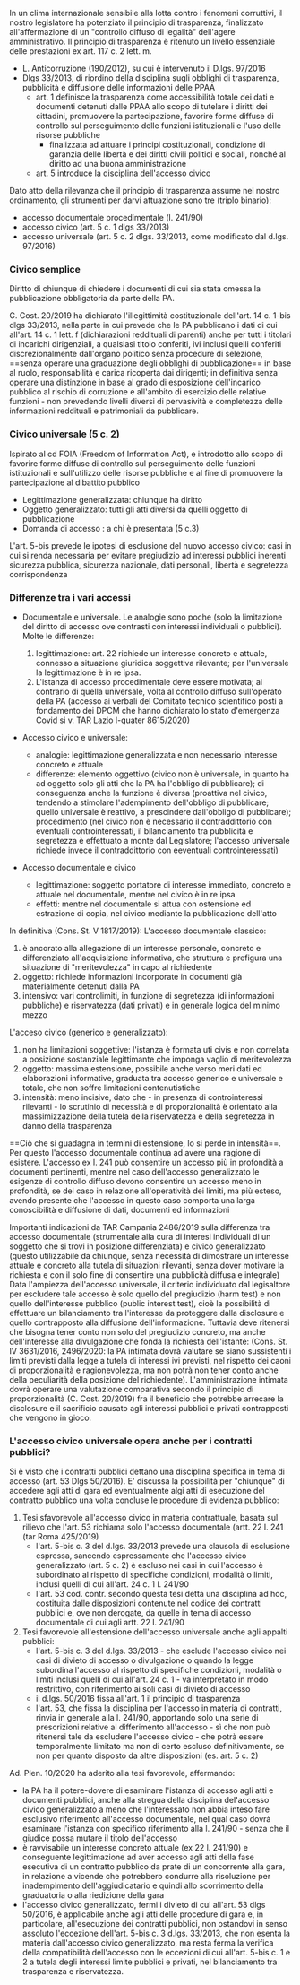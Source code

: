 In un clima internazionale sensibile alla lotta contro i fenomeni corruttivi, il nostro legislatore ha potenziato il principio di trasparenza, finalizzato all'affermazione di un "controllo diffuso di legalità" dell'agere amministrativo.
Il principio di trasparenza è ritenuto un livello essenziale delle prestazioni ex art. 117 c. 2 lett. m.

- L. Anticorruzione (190/2012), su cui è intervenuto il D.lgs. 97/2016
- Dlgs 33/2013, di riordino della disciplina sugli obblighi di trasparenza, pubblicità e diffusione delle informazioni delle PPAA
	- art. 1 definisce la trasparenza come accessibilità totale dei dati e documenti detenuti dalle PPAA allo scopo di tutelare i diritti dei cittadini, promuovere la partecipazione, favorire forme diffuse di controllo sul perseguimento delle funzioni istituzionali e l'uso delle risorse pubbliche
		- finalizzata ad attuare i principi costituzionali, condizione di garanzia delle libertà e dei diritti civili politici e sociali, nonché al diritto ad una buona amministrazione
	- art. 5 introduce la disciplina dell'accesso civico

Dato atto della rilevanza che il principio di trasparenza assume nel nostro ordinamento, gli strumenti per darvi attuazione sono tre (triplo binario):
- accesso documentale procedimentale (l. 241/90)
- accesso civico (art. 5 c. 1 dlgs 33/2013)
- accesso universale (art. 5 c. 2 dlgs. 33/2013, come modificato dal d.lgs. 97/2016)

### Civico semplice
Diritto di chiunque di chiedere i documenti di cui sia stata omessa la pubblicazione obbligatoria da parte della PA.

C. Cost. 20/2019 ha dichiarato l'illegittimità costituzionale dell'art. 14 c. 1-bis dlgs 33/2013, nella parte in cui prevede che le PA pubblicano i dati di cui all'art. 14 c. 1 lett. f  (dichiarazioni reddituali di parenti) anche per tutti i titolari di incarichi dirigenziali, a qualsiasi titolo conferiti, ivi inclusi quelli conferiti discrezionalmente dall'organo politico senza procedure di selezione, ==senza operare una graduazione degli obblighi di pubblicazione== in base al ruolo, responsabilità e carica ricoperta dai dirigenti; in definitiva senza operare una distinzione in base al grado di esposizione dell'incarico pubblico al rischio di corruzione e all'ambito di esercizio delle relative funzioni - non prevedendo livelli diversi di pervasività e completezza delle informazioni reddituali e patrimoniali da pubblicare.

### Civico universale (5 c. 2)
Ispirato al cd FOIA (Freedom of Information Act), e introdotto allo scopo di favorire forme diffuse di controllo sul perseguimento delle funzioni istituzionali e sull'utilizzo delle risorse pubbliche e al fine di promuovere la partecipazione al dibattito pubblico

- Legittimazione generalizzata: chiunque ha diritto
- Oggetto generalizzato: tutti gli atti diversi da quelli oggetto di pubblicazione
- Domanda di accesso : a chi è presentata (5 c.3)

L'art. 5-bis prevede le ipotesi di esclusione del nuovo accesso civico: casi in cui si renda necessaria per evitare pregiudizio ad interessi pubblici inerenti sicurezza pubblica, sicurezza nazionale, dati personali, libertà e segretezza corrispondenza


### Differenze tra i vari accessi
- Documentale e universale. Le analogie sono poche (solo la limitazione del diritto di accesso ove contrasti con interessi individuali o pubblici). Molte le differenze:
	1. legittimazione: art. 22 richiede un interesse concreto e attuale, connesso a situazione giuridica soggettiva rilevante; per l'universale la legittimazione è in re ipsa. 
	2. L'istanza di accesso procedimentale deve essere motivata; al contrario di quella universale, volta al controllo diffuso sull'operato della PA (accesso ai verbali del Comitato tecnico scientifico posti a fondamento dei DPCM che hanno dichiarato lo stato d'emergenza Covid si v. TAR Lazio I-quater 8615/2020)

- Accesso civico e universale:
	- analogie: legittimazione generalizzata e non necessario interesse concreto e attuale
	- differenze: elemento oggettivo (civico non è universale, in quanto ha ad oggetto solo gli atti che la PA ha l'obbligo di pubblicare); di conseguenza anche la funzione è diversa (proattiva nel civico, tendendo a stimolare l'adempimento dell'obbligo di pubblicare; quello universale è reattivo, a prescindere dall'obbligo di pubblicare); procedimento (nel civico non è necessario il contraddittorio con eventuali controinteressati, il bilanciamento tra pubblicità e segretezza è effettuato a monte dal Legislatore; l'accesso universale richiede invece il contraddittorio con eeventuali controinteressati)

- Accesso documentale e civico
	- legittimazione: soggetto portatore di interesse immediato, concreto e attuale nel documentale, mentre nel civico è in re ipsa
	- effetti: mentre nel documentale si attua con ostensione ed estrazione di copia, nel civico mediante la pubblicazione dell'atto

In definitiva (Cons. St. V 1817/2019):
L'accesso documentale classico:
1. è ancorato alla allegazione di un interesse personale, concreto e differenziato all'acquisizione informativa, che struttura e prefigura una situazione di "meritevolezza" in capo al richiedente
2. oggetto: richiede informazioni incorporate in documenti già materialmente detenuti dalla PA
3. intensivo: vari controlimiti, in funzione di segretezza (di informazioni pubbliche) e riservatezza (dati privati) e in generale logica del minimo mezzo

L'acceso civico (generico e generalizzato):
1. non ha limitazioni soggettive: l'istanza è formata uti civis e non correlata a posizione sostanziale legittimante che imponga vaglio di meritevolezza 
2. oggetto: massima estensione, possibile anche verso meri dati ed elaborazioni informative, graduata tra accesso generico e universale e totale, che non soffre limitazioni contenutistiche
3. intensità: meno incisive, dato che - in presenza di controinteressi rilevanti - lo scrutinio di necessità e di proporzionalità è orientato alla massimizzazione della tutela della riservatezza e della segretezza in danno della trasparenza

==Ciò che si guadagna in termini di estensione, lo si perde in intensità==. Per questo l'accesso documentale continua ad avere una ragione di esistere. 
L'accesso ex l. 241 può consentire un accesso più in profondità a documenti pertinenti, mentre nel caso dell'accesso generalizzato le esigenze di controllo diffuso devono consentire un accesso meno in profondità, se del caso in relazione all'operatività dei limiti, ma più esteso, avendo presente che l'accesso in questo caso comporta una larga conoscibilità e diffusione di dati, documenti ed informazioni

Importanti indicazioni da TAR Campania 2486/2019 sulla differenza tra accesso documentale (strumentale alla cura di interesi individuali di un soggetto che si trovi in posizione differenziata) e civico generalizzato (questo utilizzabile da chiunque, senza necessità di dimostrare un interesse attuale e concreto alla tutela di situazioni rilevanti, senza dover motivare la richiesta e con il solo fine di consentire una pubblicità diffusa e integrale)
Data l'ampiezza dell'accesso universale, il criterio individuato dal legisaltore per escludere tale accesso è solo quello del pregiudizio (harm test) e non quello dell'interesse pubblico (public interest test), cioè la possibilità di effettuare un bilanciamento tra l'interesse da proteggere dalla disclosure e quello contrapposto alla diffusione dell'informazione.
Tuttavia deve ritenersi che bisogna tener conto non solo del pregiudizio concreto, ma anche dell'interesse alla divulgazione che fonda la richiesta dell'istante: (Cons. St. IV 3631/2016, 2496/2020: la PA intimata dovrà valutare se siano sussistenti i limiti previsti dalla legge a tutela di interessi ivi previsti, nel rispetto dei caoni di proporzionalità e ragionevolezza, ma non potrà non tener conto anche della peculiarità della posizione del richiedente). L'amministrazione intimata dovrà operare una valutazione comparativa secondo il principio di proporzionalità (C. Cost. 20/2019) fra il beneficio che potrebbe arrecare la disclosure e il sacrificio causato agli interessi pubblici e privati contrapposti che vengono in gioco.

### L'accesso civico universale opera anche per i contratti pubblici?
Si è visto che i contratti pubblici dettano una disciplina specifica in tema di accesso (art. 53 Dlgs 50/2016).
E' discussa la possibilità per "chiunque" di accedere agli atti di gara ed eventualmente algi atti di esecuzione del contratto pubblico una volta concluse le procedure di evidenza pubblico:
1. Tesi sfavorevole all'accesso civico in materia contrattuale, basata sul rilievo che l'art. 53 richiama solo l'accesso documentale (artt. 22 l. 241 (tar Roma 425/2019)
	- l'art. 5-bis c. 3 del d.lgs. 33/2013 prevede una clausola di esclusione espressa, sancendo espressamente che l'accesso civico generalizzato (art. 5 c. 2) è escluso nei casi in cui l'accesso è subordinato al rispetto di specifiche condizioni, modalità o limiti, inclusi quelli di cui all'art. 24 c. 1 l. 241/90
	- l'art. 53 cod. contr. secondo questa tesi detta una disciplina ad hoc, costituita dalle disposizioni contenute nel codice dei contratti pubblici e, ove non derogate, da quelle in tema di accesso documentale di cui agli artt. 22 l. 241/90
2. Tesi favorevole all'estensione dell'accesso universale anche agli appalti pubblici:
	- l'art. 5-bis c. 3 del d.lgs. 33/2013 - che esclude l'accesso civico nei casi di divieto di accesso o divulgazione o quando la legge subordina l'accesso al rispetto di specifiche condizioni, modalità o limiti inclusi quelli di cui all'art. 24 c. 1 - va interpretato in modo restrittivo, con riferimento ai soli casi di divieto di accesso
	- il d.lgs. 50/2016 fissa all'art. 1 il principio di trasparenza 
	- l'art. 53, che fissa la disciplina per l'accesso in materia di contratti, rinvia in generale alla l. 241/90, apportando solo una serie di prescrizioni relative al differimento all'accesso - sì che non può ritenersi tale da escludere l'accesso civico - che potrà essere temporalmente limitato ma non di certo escluso definitivamente, se non per quanto disposto da altre disposizioni (es. art. 5 c. 2)

Ad. Plen. 10/2020 ha aderito alla tesi favorevole, affermando:
- la PA ha il potere-dovere di esaminare l'istanza di accesso agli atti e documenti pubblici, anche alla stregua della disciplina del'accesso civico generalizzato  a meno che l'interessato non abbia inteso fare esclusivo riferimento all'accesso documentale, nel qual caso dovrà esaminare l'istanza con specifico riferimento alla l. 241/90 - senza che il giudice possa mutare il titolo dell'accesso
- è ravvisabile un interesse concreto attuale (ex 22 l. 241/90) e conseguente legittimazione ad aver accesso agli atti della fase esecutiva di un contratto pubblico da prate di un concorrente alla gara, in relazione a vicende che potrebbero condurre alla risoluzione per inadempimento dell'aggiudicatario e quindi allo scorrimento della graduatoria o alla riedizione della gara
- l'accesso civico generalizzato, fermi i divieto di cui all'art. 53 dlgs 50/2016, è applicabile anche agli atti delle procedure di gara e, in particolare, all'esecuzione dei contratti pubblici, non ostandovi in senso assoluto l'eccezione dell'art. 5-bis c. 3 d.lgs. 33/2013, che non esenta la materia dall'accesso civico generalizzato, ma resta ferma la verifica della compatibilità dell'accesso con le eccezioni di cui all'art. 5-bis c. 1 e 2 a tutela degli interessi limite pubblici e privati, nel bilanciamento tra trasparenza e riservatezza.
